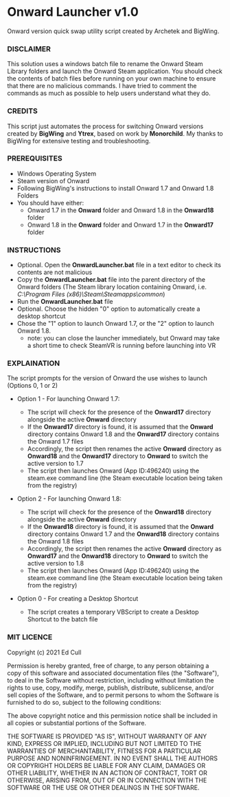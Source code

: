 # Onward Launcher v1.0
Onward version quick swap utility script created by Archetek and BigWing.

### DISCLAIMER
This solution uses a windows batch file to rename the Onward Steam Library folders and launch the Onward Steam application. You should check the contents of batch files before running on your own machine to ensure that there are no malicious commands. I have tried to comment the commands as much as possible to help users understand what they do.

### CREDITS
This script just automates the process for switching Onward versions created by **BigWing** and **Ytrex**, based on work by **Monorchild**. My thanks to BigWing for extensive testing and troubleshooting.

### PREREQUISITES

- Windows Operating System
- Steam version of Onward
- Following BigWing's instructions to install Onward 1.7 and Onward 1.8 Folders
- You should have either:
  - Onward 1.7 in the **Onward** folder and Onward 1.8 in the **Onward18** folder
  - Onward 1.8 in the **Onward** folder and Onward 1.7 in the **Onward17** folder

### INSTRUCTIONS

- Optional. Open the **OnwardLauncher.bat** file in a text editor to check its contents are not malicious
- Copy the **OnwardLauncher.bat** file into the parent directory of the Onward folders (The Steam library location containing Onward, i.e. *C:\Program Files (x86)\Steam\Steamapps\common*)
- Run the **OnwardLauncher.bat** file
- Optional. Choose the hidden "0" option to automatically create a desktop shortcut
- Chose the "1" option to launch Onward 1.7, or the "2" option to launch Onward 1.8.
  - note: you can close the launcher immediately, but Onward may take a short time to check SteamVR is running before launching into VR

### EXPLAINATION

The script prompts for the version of Onward the use wishes to launch (Options 0, 1 or 2)

- Option 1 - For launching Onward 1.7:
  - The script will check for the presence of the **Onward17** directory alongside the active **Onward** directory
  - If the **Onward17** directory is found, it is assumed that the **Onward** directory contains Onward 1.8 and the **Onward17** directory contains the Onward 1.7 files
  - Accordingly, the script then renames the active **Onward** directory as **Onward18** and the **Onward17** directory to **Onward** to switch the active version to 1.7
  - The script then launches Onward (App ID:496240) using the steam.exe command line (the Steam executable location being taken from the registry)
  
- Option 2 - For launching Onward 1.8:
  - The script will check for the presence of the **Onward18** directory alongside the active **Onward** directory
  - If the **Onward18** directory is found, it is assumed that the **Onward** directory contains Onward 1.7 and the **Onward18** directory contains the Onward 1.8 files
  - Accordingly, the script then renames the active **Onward** directory as **Onward17** and the **Onward18** directory to **Onward** to switch the active version to 1.8
  - The script then launches Onward (App ID:496240) using the steam.exe command line (the Steam executable location being taken from the registry)

- Option 0 - For creating a Desktop Shortcut
  - The script creates a temporary VBScript to create a Desktop Shortcut to the batch file
	
### MIT LICENCE

Copyright (c) 2021 Ed Cull

Permission is hereby granted, free of charge, to any person obtaining a copy
of this software and associated documentation files (the "Software"), to deal
in the Software without restriction, including without limitation the rights
to use, copy, modify, merge, publish, distribute, sublicense, and/or sell
copies of the Software, and to permit persons to whom the Software is
furnished to do so, subject to the following conditions:

The above copyright notice and this permission notice shall be included in all
copies or substantial portions of the Software.

THE SOFTWARE IS PROVIDED "AS IS", WITHOUT WARRANTY OF ANY KIND, EXPRESS OR
IMPLIED, INCLUDING BUT NOT LIMITED TO THE WARRANTIES OF MERCHANTABILITY,
FITNESS FOR A PARTICULAR PURPOSE AND NONINFRINGEMENT. IN NO EVENT SHALL THE
AUTHORS OR COPYRIGHT HOLDERS BE LIABLE FOR ANY CLAIM, DAMAGES OR OTHER
LIABILITY, WHETHER IN AN ACTION OF CONTRACT, TORT OR OTHERWISE, ARISING FROM,
OUT OF OR IN CONNECTION WITH THE SOFTWARE OR THE USE OR OTHER DEALINGS IN THE
SOFTWARE.
